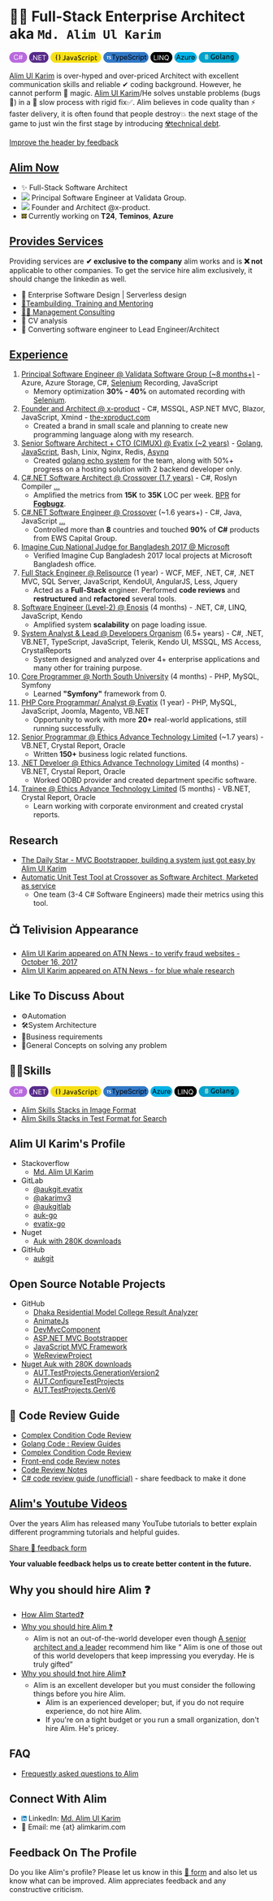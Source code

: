 # 👨‍💻 Full-Stack Enterprise Architect aka `Md. Alim Ul Karim`

<img height="21" src="img/alim-csharp-more-than-10-years-skill.png" alt="C#"> <img height="21" src="img/alim-dotnet-more-than-10-years-skill.png" alt=".NET"> <img height="21" src="img/alim-javascript-more-than-8-years-skill.png" alt="JavaScript"> <img height="21" src="img/alim-typescript-more-than-8-years-skill.png" alt="TypeScript"> <img height="21" src="img/alim-LINQ-more-than-10-years-skill.png" alt="LINQ"> <img height="21" src="img/alim-azure-more-than-5-years-skill.png" alt="Azure"> <img height="21" src="img/alim-golang-more-than-2-years-skill.png" alt="Golang">

[Alim Ul Karim](https://www.google.com/search?q=alim+ul+karim) is over-hyped and over-priced Architect with excellent communication skills and reliable ✔ coding background. However, he cannot perform 💫 magic. [Alim Ul Karim](https://www.google.com/search?q=alim+ul+karim)/He solves unstable problems (bugs 🐛) in a 🐌 slow process with rigid fix✅. Alim believes in code quality than ⚡ faster delivery, it is often found that people destroy💥 the next stage of the game to just win the first stage by introducing [☢️technical debt](https://en.wikipedia.org/wiki/Technical_debt).

[Improve the header by feedback](https://docs.google.com/forms/d/e/1FAIpQLScHLOSYKe8OK7msB8xMNSz0b7b9T0xe7TY_B3BsYX4CoMbZ_w/viewform?usp=sf_link)

## [Alim Now](https://www.google.com/search?q=alim+ul+karim)

- ✨ Full-Stack Software Architect
- <img height="10" src="https://i.imgur.com/ygR5OFI.png"> Principal Software Engineer at Validata Group.
- <img height="10" src="https://i.imgur.com/bSSqSk7.png"> Founder and Architect @x-product.
- <img height="10" src="img/working.png"> Currently working on **T24**, **Teminos**, **Azure**

## [Provides Services](Providing-Services.md)

Providing services are **✔ exclusive to the company** alim works and is **❌ not** applicable to other companies. To get the service hire alim exclusively, it should change the linkedin as well.

- 🔧 Enterprise Software Design | Serverless design
- [💪Teambuilding, Training and Mentoring](Providing-Services.md#coaching--mentoring)
- [👨‍💼 Management Consulting](Providing-Services.md#alims-method-for-hiring-employees)
- 📝 CV analysis
- 🧠 Converting software engineer to Lead Engineer/Architect
  
## [Experience](https://www.linkedin.com/in/alimkarim/details/experience)

1. [Principal Software Engineer @ Validata Software Group (~8 months+)](experience/001.Principal-Software-Engineer-Validata-Software-Group.md) - Azure, Azure Storage, C#, [Selenium](https://www.selenium.dev) Recording, JavaScript
      - Memory optimization **30% - 40%** on automated recording with [Selenium](https://www.selenium.dev).
1. [Founder and Architect @ x-product](experience/002.Founder-and-Architect-x-product.md) - C#, MSSQL, ASP.NET MVC, Blazor, JavaScript, Xmind - [the-xproduct.com](http://the-xproduct.com)
   - Created a brand in small scale and planning to create new programming language along with my research.
1. [Senior Software Architect + CTO (CIMUX) @ Evatix (~2 years)](experience/003.Senior-Software-Architect-CTO-cimux-Evatix.md) - [Golang](https://go.dev/), [JavaScript](https://en.wikipedia.org/wiki/JavaScript), Bash, Linix, Nginx, Redis, [Asynq](https://github.com/hibiken/asynq)
   - Created [golang echo system](https://gitlab.com/evatix-go) for the team, along with 50%+ progress on a hosting solution with 2 backend developer only.
1. [C#.NET Software Architect @ Crossover (1.7 years)](experience/004.Csharp-dot-NET-Software-Architect-Crossover.md) -  C#, Roslyn Compiler [...](experience/004.Csharp-dot-NET-Software-Architect-Crossover.md)
   - Amplified the metrics from **15K** to **35K** LOC per week. [BPR](https://en.wikipedia.org/wiki/Business_process_re-engineering) for [**Fogbugz**](https://twitter.com/FogBugzTeam/status/1098573550418444289).
1. [C#.NET Software Engineer @ Crossover](experience/005.Csharp-dotNET-Software-Engineer-Crossover.md) (~1.6 years+) - C#, Java, JavaScript [...](experience/005.Csharp-dotNET-Software-Engineer-Crossover.md)
    - Controlled more than **8** countries and touched **90%** of **C#** products from EWS Capital Group.
1. [Imagine Cup National Judge for Bangladesh 2017 @ Microsoft](experience/007.Imagine-Cup-National-Judge-for-Bangladesh-2017-Microsoft.md)
    - Verified Imagine Cup Bangladesh 2017 local projects at Microsoft Bangladesh office.
1. [Full Stack Engineer @ Relisource](experience/006.Full-Stack-Engineer-Relisource.md) (1 year) - WCF, MEF, .NET, C#, .NET MVC, SQL Server, JavaScript, KendoUI, AngularJS, Less, Jquery
    - Acted as a **Full-Stack** engineer. Performed **code reviews** and **restructured** and **refactored** several tools.
1. [Software Engineer (Level-2) @ Enosis](experience/008.Software-Engineer-Level-2-Enosis.md) (4 months) - .NET, C#, LINQ, JavaScript, Kendo
    - Amplified system **scalability** on page loading issue.
1. [System Analyst & Lead @ Developers Organism](experience/009.System-Analyst-and-Lead-Developers-Organism.md) (6.5+ years) - C#, .NET, VB.NET, TypeScript, JavaScript, Telerik, Kendo UI, MSSQL, MS Access, CrystalReports
   - System designed and analyzed over 4+ enterprise applications and many other for training purpose.
1. [Core Programmer @ North South University](experience/010.Core-Programmer-North-South-University-NSU.md) (4 months) - PHP, MySQL, Symfony
   - Learned **"Symfony"** framework from 0.
1. [PHP Core Programmar/ Analyst @ Evatix](experience/011.PHP-Core-Programmar-Analyst-Evatix.md) (1 year) - PHP, MySQL, JavaScript, Joomla, Magento, VB.NET
   - Opportunity to work with more **20+** real-world applications, still running successfully.
1. [Senior Programmar @ Ethics Advance Technology Limited](experience/012.Senior-Programmar-Ethics-Advance-Technilogies-Limited.md) (~1.7 years) - VB.NET, Crystal Report, Oracle
   - Written **150+** business logic related functions.
1. [.NET Develoer @ Ethics Advance Technology Limited](experience/013.DotNET-Develoer-Ethics-Advance-Technilogies-Limited.md) (4 months) - VB.NET, Crystal Report, Oracle
   - Worked ODBD provider and created department specific software.
1. [Trainee @ Ethics Advance Technology Limited](experience/014.Trainee-Ethics-Advance-Technilogies-Limited.md) (5 months) - VB.NET, Crystal Report, Oracle
   - Learn working with corporate environment and created crystal reports.

## Research

- [The Daily Star - MVC Bootstrapper, building a system just got easy by Alim Ul Karim](https://www.thedailystar.net/bytes/mvc-bootstrapper-building-system-just-got-easy-120904)
- [Automatic Unit Test Tool at Crossover as Software Architect, Marketed as service](https://docs.google.com/document/d/1aKmPqY1qtklPuvhJ1b8QYmM702Ef0oZ3WbBpzX_e7Tg/edit)
  - One team (3-4 C# Software Engineers) made their metrics using this tool.

## 📺 Telivision Appearance

- [Alim Ul Karim appeared on ATN News - to verify fraud websites - October 16, 2017](https://www.youtube.com/watch?v=qCQC_sDSpsI&t=771s&ab_channel=ATNNews)
- [Alim Ul Karim appeared on ATN News - for blue whale research](https://www.facebook.com/1130911353/videos/10213133031857012/)

## Like To Discuss About

- ⚙️Automation
- 🛠️System Architecture
- 👔Business requirements
- 🐛General Concepts on solving any problem

## 🤹🏻Skills

<img height="21" src="img/alim-csharp-more-than-10-years-skill.png" alt="C#"> <img height="21" src="img/alim-dotnet-more-than-10-years-skill.png" alt=".NET">  <img height="21" src="img/alim-javascript-more-than-8-years-skill.png" alt="JavaScript"> <img height="21" src="img/alim-typescript-more-than-8-years-skill.png" alt="TypeScript"> <img height="21" src="img/alim-azure-more-than-5-years-skill.png" alt="Azure"> <img height="21" src="img/alim-LINQ-more-than-10-years-skill.png" alt="LINQ"> <img height="21" src="img/alim-golang-more-than-2-years-skill.png" alt="Golang">

- [Alim Skills Stacks in Image Format](Alim-Ul-Karim-Tech-Stack-Skills-Image-Format.md)
- [Alim Skills Stacks in Test Format for Search](Alim-Ul-Karim-Tech-Stack-Skills-Text-Format.md)

## Alim Ul Karim's Profile

- Stackoverflow
  - [Md. Alim Ul Karim](https://meta.stackoverflow.com/users/513511/md-alim-ul-karim)
- GitLab
  - [@aukgit.evatix](https://gitlab.com/aukgit.evatix)
  - [@akarimv3](https://gitlab.com/akarimv3)
  - [@aukgitlab](https://gitlab.com/aukgitlab)
  - [auk-go](https://gitlab.com/auk-go)
  - [evatix-go](https://gitlab.com/evatix-go)
- Nuget
  - [Auk with 280K downloads](https://www.nuget.org/profiles/Auk)
- GitHub
  - [aukgit](https://github.com/aukgit)
  
## Open Source Notable Projects

- GitHub
  - [Dhaka Residential Model College Result Analyzer](https://github.com/aukgit/Dhaka-Residential-Model-College-Result-Analyzer)
  - [AnimateJs](https://github.com/aukgit/AnimateJs)
  - [DevMvcComponent](https://github.com/aukgit/DevMvcComponent)
  - [ASP.NET MVC Bootstrapper](https://github.com/aukgit/ASP.NET-MVC-Bootstrapper)
  - [JavaScript MVC Framework](https://github.com/aukgit/JavaScript-MVC-Framework)
  - [WeReviewProject](https://github.com/aukgit/WeReviewProject)
- [Nuget Auk with 280K downloads](https://www.nuget.org/profiles/Auk)
  - [AUT.TestProjects.GenerationVersion2](https://www.nuget.org/packages/AUT.TestProjects.GenerationVersion2)
  - [AUT.ConfigureTestProjects](https://www.nuget.org/packages/AUT.ConfigureTestProjects)
  - [AUT.TestProjects.GenV6](https://www.nuget.org/packages/AUT.TestProjects.GenV6)

## 📑 Code Review Guide

- [Complex Condition Code Review](https://hackmd.io/iHlYRd1nTVajkikqeMo1QQ)
- [Golang Code : Review Guides](https://hackmd.io/xvs9BYFXTtCUzLB43ecVkA)
- [Complex Condition Code Review](https://hackmd.io/@alimhackmd/B1q1HOscq)
- [Front-end code Review notes](https://hackmd.io/@alimhackmd/rkSO1sjVs)
- [Code Review Notes](https://hackmd.io/@alimhackmd/ryCIJijNi)
- [C# code review guide (unofficial)](https://docs.google.com/document/d/1nTCocaJf3IeD3YgfJFuK9u7C-4mdIsyTzgyEiaoFC4M/edit?usp=sharing) - share feedback to make it done

## [Alim's Youtube Videos](https://docs.google.com/document/d/1by2ekgmRQbOIrnl7PzIY2hiV15O3Nw55RNDeUXtQ3Og/edit?usp=sharing)

Over the years Alim has released many YouTube tutorials to better explain different programming tutorials and helpful guides.

[Share 📝 feedback form](https://docs.google.com/forms/d/e/1FAIpQLScJc2VmeVFkmy84lUku5Z4DR8tIJU1p2LA79HUvao8VcGWMdQ/viewform?usp=sf_link)

**Your valuable feedback helps us to create better content in the future.**

## Why you should hire Alim ❓

- [How Alim Started❓](How-Alim-Started.md)
- [Why you should hire Alim ❓](Why-you-should-hire-Alim.md)
  - Alim is not an out-of-the-world developer even though [A senior architect and a leader](https://www.linkedin.com/in/istiaq-ahmed-b6906416?lipi=urn%3Ali%3Apage%3Ad_flagship3_profile_view_base_recommendations_details%3BeG4EMt3gQE6%2Fb%2BoFihyCOg%3D%3D) recommend him like  “ Alim is one of those out of this world developers that keep impressing you everyday. He is truly gifted”
- [Why you should ❗not hire Alim❓](Why-you-should-not-hire-Alim.md)
  - Alim is an excellent developer but you must consider the following things before you hire Alim.
    - Alim is an experienced developer; but, if you do not require experience, do not hire Alim.
    - If you're on a tight budget or you run a small organization, don't hire Alim. He's pricey.

## FAQ

- [Frequestly asked questions to Alim](FAQ.md)

## Connect With Alim

-  <img height="10" src="img/linkedin.png"> LinkedIn: [Md. Alim Ul Karim](https://www.linkedin.com/in/alimkarim/)
- 📧 Email: me {at} alimkarim.com

## Feedback On The Profile

Do you like Alim's profile? Please let us know in this [📝 form](https://docs.google.com/forms/d/e/1FAIpQLSeetNzg3L-DJGQylsSoBs6npO0jpFWvl-EDDr8jqT6NNNPIwA/viewform?usp=sf_link) and also let us know what can be improved. Alim appreciates feedback and any constructive criticism.
